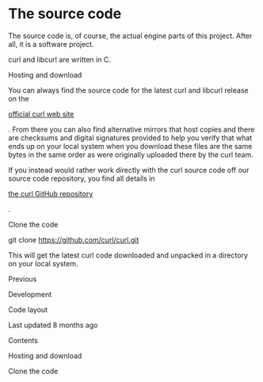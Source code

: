 # <span class="text-4505230f--DisplayH900-bfb998fa--textContentFamily-49a318e1">The source code</span>

<span class="text-4505230f--UIH300-2063425d--textUIFamily-5ebd8e40--text-8ee2c8b2">

</span>

<span class="text-4505230f--UIH300-2063425d--textUIFamily-5ebd8e40--text-8ee2c8b2">

</span>

<span class="text-4505230f--TextH400-3033861f--textContentFamily-49a318e1">

<span data-key="75964fa47d3447149a43651571ec960b">

<span data-offset-key="75964fa47d3447149a43651571ec960b:0">The source code is, of course, the actual engine parts of this project. After all, it is a software project.</span>

</span>

</span>

<span class="text-4505230f--TextH400-3033861f--textContentFamily-49a318e1">

<span data-key="4724903f20b6472c83a99359f22e0a91">

<span data-offset-key="4724903f20b6472c83a99359f22e0a91:0">curl and libcurl are written in C.</span>

</span>

</span>

<span class="text-4505230f--HeadingH700-04e1a2a3--textContentFamily-49a318e1">

<span data-key="442576d7c33449ab8163735f0304d8e3">

<span data-offset-key="442576d7c33449ab8163735f0304d8e3:0">Hosting and download</span>

</span>

</span>

<span class="text-4505230f--TextH400-3033861f--textContentFamily-49a318e1">

<span data-key="b745c5ab03b0439da24b8e94fb1a2aff">

<span data-offset-key="b745c5ab03b0439da24b8e94fb1a2aff:0">You can always find the source code for the latest curl and libcurl release on the </span>

</span>

<a href="https://curl.se/" class="link-a079aa82--primary-53a25e66--link-faf6c434">

<span data-key="fe5005a9876a47acbf86e7dd8ac61f1a">

<span data-offset-key="fe5005a9876a47acbf86e7dd8ac61f1a:0">official curl web site</span>

</span>

</a>

<span data-key="735989fce3d7423e8f871fbbf89dcd2a">

<span data-offset-key="735989fce3d7423e8f871fbbf89dcd2a:0">. From there you can also find alternative mirrors that host copies and there are checksums and digital signatures provided to help you verify that what ends up on your local system when you download these files are the same bytes in the same order as were originally uploaded there by the curl team.</span>

</span>

</span>

<span class="text-4505230f--TextH400-3033861f--textContentFamily-49a318e1">

<span data-key="34b4c07d02264871908b375ff36236c6">

<span data-offset-key="34b4c07d02264871908b375ff36236c6:0">If you instead would rather work directly with the curl source code off our source code repository, you find all details in </span>

</span>

<a href="https://github.com/curl/curl/" class="link-a079aa82--primary-53a25e66--link-faf6c434">

<span data-key="3fd8d9d32d63432197e84b737ad27313">

<span data-offset-key="3fd8d9d32d63432197e84b737ad27313:0">the curl GitHub repository</span>

</span>

</a>

<span data-key="074c163c77e24484a025ec84cf3cbe47">

<span data-offset-key="074c163c77e24484a025ec84cf3cbe47:0">.</span>

</span>

</span>

<span class="text-4505230f--HeadingH700-04e1a2a3--textContentFamily-49a318e1">

<span data-key="510ab3bf6e6b484cb156e06531ec1f3d">

<span data-offset-key="510ab3bf6e6b484cb156e06531ec1f3d:0">Clone the code</span>

</span>

</span> git clone https://github.com/curl/curl.git<span class="text-4505230f--TextH400-3033861f--textContentFamily-49a318e1">

<span data-key="3da9ee76773a4d979362af52f6a41cca">

<span data-offset-key="3da9ee76773a4d979362af52f6a41cca:0">This will get the latest curl code downloaded and unpacked in a directory on your local system.</span>

</span>

</span>

<a href="opensource/devel.html" class="reset-3c756112--card-6570f064--whiteCard-fff091a4--cardPrevious-56a5e674">

</a>

<span class="text-4505230f--TextH200-a3425406--textContentFamily-49a318e1">Previous</span>

<span class="text-4505230f--UIH400-4e41e82a--textContentFamily-49a318e1">Development</span>

<a href="source/layout.html" class="reset-3c756112--card-6570f064--whiteCard-fff091a4--cardNext-19241c42">

</a>

<span class="text-4505230f--UIH400-4e41e82a--textContentFamily-49a318e1">Code layout</span>

<span class="text-4505230f--TextH200-a3425406--textContentFamily-49a318e1">Last updated 8 months ago</span>

<span class="text-4505230f--InfoH100-1e92e1d1--textContentFamily-49a318e1">Contents</span>

<a href="source.html#hosting-and-download" class="reset-3c756112--menuItem-aa02f6ec--menuItemLight-757d5235--menuItemInline-173bdf97--pageTocItem-f4427024">

</a>

<span class="text-4505230f--UIH300-2063425d--textContentFamily-49a318e1">

<span class="text-4505230f--UIH200-50ead35f--textContentFamily-49a318e1">Hosting and download</span>

</span>

<a href="source.html#clone-the-code" class="reset-3c756112--menuItem-aa02f6ec--menuItemLight-757d5235--menuItemInline-173bdf97--pageTocItem-f4427024">

</a>

<span class="text-4505230f--UIH300-2063425d--textContentFamily-49a318e1">

<span class="text-4505230f--UIH200-50ead35f--textContentFamily-49a318e1">Clone the code</span>

</span>
